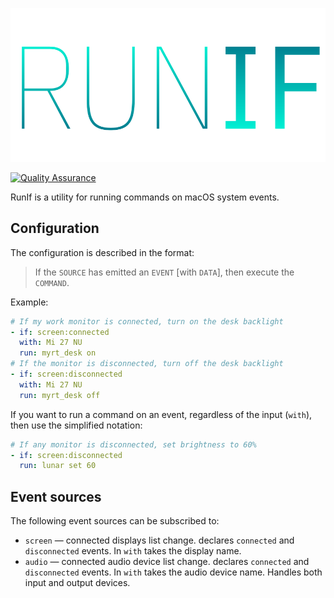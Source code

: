 <p align="center">
    <img src="./assets/logo.svg" alt="Run if" />
</p>

[![Quality Assurance](https://github.com/mishamyrt/runif/actions/workflows/qa.yaml/badge.svg)](https://github.com/mishamyrt/runif/actions/workflows/qa.yaml)

RunIf is a utility for running commands on macOS system events. 

## Configuration

The configuration is described in the format:

> If the `SOURCE` has emitted an `EVENT` [with `DATA`], then execute the `COMMAND`.

Example:

```yaml
# If my work monitor is connected, turn on the desk backlight
- if: screen:connected
  with: Mi 27 NU
  run: myrt_desk on
# If the monitor is disconnected, turn off the desk backlight
- if: screen:disconnected
  with: Mi 27 NU
  run: myrt_desk off
```

If you want to run a command on an event, regardless of the input (`with`), then use the simplified notation:

```yaml
# If any monitor is disconnected, set brightness to 60%
- if: screen:disconnected
  run: lunar set 60
```

## Event sources

The following event sources can be subscribed to:

* `screen` — connected displays list change. declares `connected` and `disconnected` events. In `with` takes the display name.
* `audio`  — connected audio device list change. declares `connected` and `disconnected` events. In `with` takes the audio device name. Handles both input and output devices.
